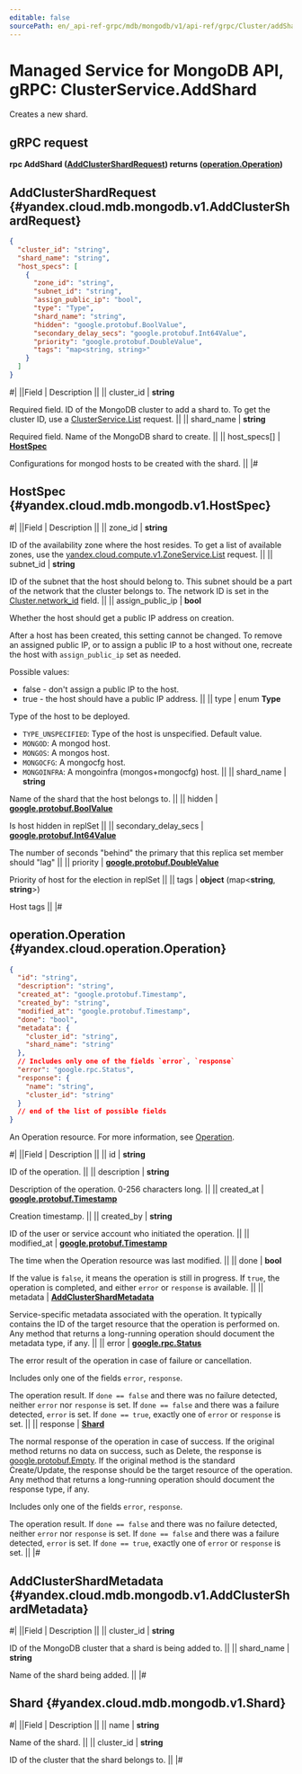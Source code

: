 ```yaml
---
editable: false
sourcePath: en/_api-ref-grpc/mdb/mongodb/v1/api-ref/grpc/Cluster/addShard.md
---
```


# Managed Service for MongoDB API, gRPC: ClusterService.AddShard

Creates a new shard.

## gRPC request

**rpc AddShard ([AddClusterShardRequest](#yandex.cloud.mdb.mongodb.v1.AddClusterShardRequest)) returns ([operation.Operation](#yandex.cloud.operation.Operation))**

## AddClusterShardRequest {#yandex.cloud.mdb.mongodb.v1.AddClusterShardRequest}

```json
{
  "cluster_id": "string",
  "shard_name": "string",
  "host_specs": [
    {
      "zone_id": "string",
      "subnet_id": "string",
      "assign_public_ip": "bool",
      "type": "Type",
      "shard_name": "string",
      "hidden": "google.protobuf.BoolValue",
      "secondary_delay_secs": "google.protobuf.Int64Value",
      "priority": "google.protobuf.DoubleValue",
      "tags": "map<string, string>"
    }
  ]
}
```

#|
||Field | Description ||
|| cluster_id | **string**

Required field. ID of the MongoDB cluster to add a shard to.
To get the cluster ID, use a [ClusterService.List](/docs/managed-mongodb/api-ref/grpc/Cluster/list#List) request. ||
|| shard_name | **string**

Required field. Name of the MongoDB shard to create. ||
|| host_specs[] | **[HostSpec](#yandex.cloud.mdb.mongodb.v1.HostSpec)**

Configurations for mongod hosts to be created with the shard. ||
|#

## HostSpec {#yandex.cloud.mdb.mongodb.v1.HostSpec}

#|
||Field | Description ||
|| zone_id | **string**

ID of the availability zone where the host resides.
To get a list of available zones, use the [yandex.cloud.compute.v1.ZoneService.List](/docs/compute/api-ref/grpc/Zone/list#List) request. ||
|| subnet_id | **string**

ID of the subnet that the host should belong to. This subnet should be a part
of the network that the cluster belongs to.
The network ID is set in the [Cluster.network_id](/docs/managed-mongodb/api-ref/grpc/Cluster/get#yandex.cloud.mdb.mongodb.v1.Cluster) field. ||
|| assign_public_ip | **bool**

Whether the host should get a public IP address on creation.

After a host has been created, this setting cannot be changed. To remove an assigned public IP, or to assign
a public IP to a host without one, recreate the host with `assign_public_ip` set as needed.

Possible values:
* false - don't assign a public IP to the host.
* true - the host should have a public IP address. ||
|| type | enum **Type**

Type of the host to be deployed.

- `TYPE_UNSPECIFIED`: Type of the host is unspecified. Default value.
- `MONGOD`: A mongod host.
- `MONGOS`: A mongos host.
- `MONGOCFG`: A mongocfg host.
- `MONGOINFRA`: A mongoinfra (mongos+mongocfg) host. ||
|| shard_name | **string**

Name of the shard that the host belongs to. ||
|| hidden | **[google.protobuf.BoolValue](https://developers.google.com/protocol-buffers/docs/reference/csharp/class/google/protobuf/well-known-types/bool-value)**

Is host hidden in replSet ||
|| secondary_delay_secs | **[google.protobuf.Int64Value](https://developers.google.com/protocol-buffers/docs/reference/csharp/class/google/protobuf/well-known-types/int64-value)**

The number of seconds "behind" the primary that this replica set member should "lag" ||
|| priority | **[google.protobuf.DoubleValue](https://developers.google.com/protocol-buffers/docs/reference/csharp/class/google/protobuf/well-known-types/double-value)**

Priority of host for the election in replSet ||
|| tags | **object** (map<**string**, **string**>)

Host tags ||
|#

## operation.Operation {#yandex.cloud.operation.Operation}

```json
{
  "id": "string",
  "description": "string",
  "created_at": "google.protobuf.Timestamp",
  "created_by": "string",
  "modified_at": "google.protobuf.Timestamp",
  "done": "bool",
  "metadata": {
    "cluster_id": "string",
    "shard_name": "string"
  },
  // Includes only one of the fields `error`, `response`
  "error": "google.rpc.Status",
  "response": {
    "name": "string",
    "cluster_id": "string"
  }
  // end of the list of possible fields
}
```

An Operation resource. For more information, see [Operation](/docs/api-design-guide/concepts/operation).

#|
||Field | Description ||
|| id | **string**

ID of the operation. ||
|| description | **string**

Description of the operation. 0-256 characters long. ||
|| created_at | **[google.protobuf.Timestamp](https://developers.google.com/protocol-buffers/docs/reference/google.protobuf#timestamp)**

Creation timestamp. ||
|| created_by | **string**

ID of the user or service account who initiated the operation. ||
|| modified_at | **[google.protobuf.Timestamp](https://developers.google.com/protocol-buffers/docs/reference/google.protobuf#timestamp)**

The time when the Operation resource was last modified. ||
|| done | **bool**

If the value is `false`, it means the operation is still in progress.
If `true`, the operation is completed, and either `error` or `response` is available. ||
|| metadata | **[AddClusterShardMetadata](#yandex.cloud.mdb.mongodb.v1.AddClusterShardMetadata)**

Service-specific metadata associated with the operation.
It typically contains the ID of the target resource that the operation is performed on.
Any method that returns a long-running operation should document the metadata type, if any. ||
|| error | **[google.rpc.Status](https://cloud.google.com/tasks/docs/reference/rpc/google.rpc#status)**

The error result of the operation in case of failure or cancellation.

Includes only one of the fields `error`, `response`.

The operation result.
If `done == false` and there was no failure detected, neither `error` nor `response` is set.
If `done == false` and there was a failure detected, `error` is set.
If `done == true`, exactly one of `error` or `response` is set. ||
|| response | **[Shard](#yandex.cloud.mdb.mongodb.v1.Shard)**

The normal response of the operation in case of success.
If the original method returns no data on success, such as Delete,
the response is [google.protobuf.Empty](https://developers.google.com/protocol-buffers/docs/reference/google.protobuf#google.protobuf.Empty).
If the original method is the standard Create/Update,
the response should be the target resource of the operation.
Any method that returns a long-running operation should document the response type, if any.

Includes only one of the fields `error`, `response`.

The operation result.
If `done == false` and there was no failure detected, neither `error` nor `response` is set.
If `done == false` and there was a failure detected, `error` is set.
If `done == true`, exactly one of `error` or `response` is set. ||
|#

## AddClusterShardMetadata {#yandex.cloud.mdb.mongodb.v1.AddClusterShardMetadata}

#|
||Field | Description ||
|| cluster_id | **string**

ID of the MongoDB cluster that a shard is being added to. ||
|| shard_name | **string**

Name of the shard being added. ||
|#

## Shard {#yandex.cloud.mdb.mongodb.v1.Shard}

#|
||Field | Description ||
|| name | **string**

Name of the shard. ||
|| cluster_id | **string**

ID of the cluster that the shard belongs to. ||
|#